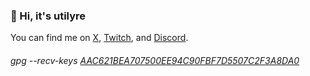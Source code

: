 ### 👋 Hi, it's utilyre

You can find me on [X][x], [Twitch][twitch], and [Discord][discord].

[x]: https://x.com/utilyre
[twitch]: https://twitch.tv/utilyre
[discord]: https://discordapp.com/users/1018838890313953280

###### gpg --recv-keys [AAC621BEA707500EE94C90FBF7D5507C2F3A8DA0][gpg]

[gpg]: https://github.com/utilyre.gpg
